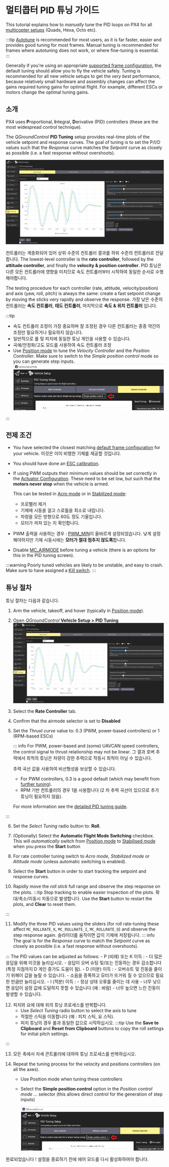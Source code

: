 # 멀티콥터 PID 튜닝 가이드

This tutorial explains how to _manually_ tune the PID loops on PX4 for all [multicopter setups](../airframes/airframe_reference.md#copter) (Quads, Hexa, Octo etc).

:::tip
[Autotune](../config/autotune_mc.md) is recommended for most users, as it is far faster, easier and provides good tuning for most frames.
Manual tuning is recommended for frames where autotuning does not work, or where fine-tuning is essential.
:::

Generally if you're using an appropriate [supported frame configuration](../airframes/airframe_reference.md#copter), the default tuning should allow you to fly the vehicle safely.
Tuning is recommended for all new vehicle setups to get the _very best_ performance, because relatively small hardware and assembly changes can affect the gains required tuning gains for optimal flight.
For example, different ESCs or motors change the optimal tuning gains.

## 소개

PX4 uses **P**roportional, **I**ntegral, **D**erivative (PID) controllers (these are the most widespread control technique).

The _QGroundControl_ **PID Tuning** setup provides real-time plots of the vehicle setpoint and response curves.
The goal of tuning is to set the P/I/D values such that the _Response_ curve matches the _Setpoint_ curve as closely as possible (i.e. a fast response without overshoots).

![QGC Rate Controller Tuning UI](../../assets/mc_pid_tuning/qgc_mc_pid_tuning_rate_controller.png)

컨트롤러는 계층화되어 있어 상위 수준의 컨트롤러 결과를 하위 수준의 컨트롤러로 전달합니다.
The lowest-level controller is the **rate controller**, followed by the **attitude controller**, and finally the **velocity & position controller**.
PID 튜닝은 다른 모든 컨트롤러에 영향을 미치므로 속도 컨트롤러부터 시작하여 동일한 순서로 수행해야합니다.

The testing procedure for each controller (rate, attitude, velocity/position) and axis (yaw, roll, pitch) is always the same: create a fast setpoint change by moving the sticks very rapidly and observe the response.
가장 낮은 수준의 컨트롤러는 <strong x-id="1">속도 컨트롤러</strong>, <strong x-id="1">태도 컨트롤러</strong>, 마지막으로 <strong x-id="1">속도 &amp; 위치 컨트롤러</strong> 입니다.

:::tip

- 속도 컨트롤러 조정이 가장 중요하며 잘 조정된 경우 다른 컨트롤러는 종종 약간의 조정만 필요하거나 필요하지 않습니다.
- 일반적으로 롤 및 피치에 동일한 튜닝 게인을 사용할 수 있습니다.
- 곡예/안정화/고도 모드를 사용하여 속도 컨트롤러 조정
- Use [Position mode](../flight_modes_mc/position.md) to tune the _Velocity Controller_ and the _Position Controller_.
  Make sure to switch to the _Simple position control_ mode so you can generate step inputs.
  ![QGC PID tuning: Simple control selector](../../assets/mc_pid_tuning/qgc_mc_pid_tuning_simple_control.png)

:::

## 전제 조건

- You have selected the closest matching [default frame configuration](../config/airframe.md) for your vehicle.
  이것은 이미 비행한 기체를 제공할 것입니다.

- You should have done an [ESC calibration](../advanced_config/esc_calibration.md).

- If using PWM outputs their minimum values should be set correctly in the [Actuator Configuration](../config/actuators.md).
  These need to be set low, but such that the **motors never stop** when the vehicle is armed.

  This can be tested in [Acro mode](../flight_modes_mc/acro.md) or in [Stabilized mode](../flight_modes_mc/manual_stabilized.md):

  - 프로펠러 제거
  - 기체에 시동을 걸고 스로틀을 최소로 내립니다.
  - 차량을 모든 방향으로 60도 정도 기울입니다.
  - 모터가 꺼져 있는 지 확인합니다.

- PWM 출력을 사용하는 경우 : <a href="../advanced_config/parameter_reference.md#PWM_MIN">PWM_MIN</a>이 올바르게 설정되었습니다.
  낮게 설정해야하지만 기체 시동시에는 <strong x-id="1">모터가 절대 멈추지 않도록</strong>합니다.

- Disable [MC_AIRMODE](../advanced_config/parameter_reference.md#MC_AIRMODE) before tuning a vehicle (there is an options for this in the PID tuning screen).

:::warning
Poorly tuned vehicles are likely to be unstable, and easy to crash.
Make sure to have assigned a [Kill switch](../config/safety.md#emergency-switches).
:::

## 튜닝 절차

튜닝 절차는 다음과 같습니다.

1. Arm the vehicle, takeoff, and hover (typically in [Position mode](../flight_modes_mc/position.md)).

2. Open _QGroundControl_ **Vehicle Setup > PID Tuning**
   ![QGC Rate Controller Tuning UI](../../assets/mc_pid_tuning/qgc_mc_pid_tuning_rate_controller.png)

3. Select the **Rate Controller** tab.

4. Confirm that the airmode selector is set to **Disabled**

5. Set the _Thrust curve_ value to: 0.3 (PWM, power-based controllers) or 1 (RPM-based ESCs)

   ::: info
   For PWM, power-based and (some) UAVCAN speed controllers, the control signal to thrust relationship may not be linear.
   그 결과 호버 추력에서 최적의 튜닝은 차량이 강한 추력으로 작동시 최적이 아닐 수 있습니다.

   추력 곡선 값을 사용하여 비선형성을 보상할 수 있습니다.

   - For PWM controllers, 0.3 is a good default (which may benefit from [further tuning](../config_mc/pid_tuning_guide_multicopter.md#thrust-curve)).
   - RPM 기반 컨트롤러의 경우 1을 사용합니다 (2 차 추력 곡선이 있으므로 추가 튜닝이 필요하지 않음).

   For more information see the [detailed PID tuning guide](../config_mc/pid_tuning_guide_multicopter.md#thrust-curve).

:::

6. Set the _Select Tuning_ radio button to: **Roll**.

7. (Optionally) Select the **Automatic Flight Mode Switching** checkbox.
   This will _automatically_ switch from [Position mode](../flight_modes_mc/position.md) to [Stabilised mode](../flight_modes_mc/manual_stabilized.md) when you press the **Start** button

8. For rate controller tuning switch to _Acro mode_, _Stabilized mode_ or _Altitude mode_ (unless automatic switching is enabled).

9. Select the **Start** button in order to start tracking the setpoint and response curves.

10. Rapidly move the _roll stick_ full range and observe the step response on the plots.
    :::tip
    Stop tracking to enable easier inspection of the plots.
    확대/축소/이동시 자동으로 발생합니다.
    Use the **Start** button to restart the plots, and **Clear** to reset them.

:::

11. Modify the three PID values using the sliders (for roll rate-tuning these affect `MC_ROLLRATE_K`, `MC_ROLLRATE_I`, `MC_ROLLRATE_D`) and observe the step response again.
    슬라이더를 움직이면 값이 기체에 저장됩니다.
    ::: info
    The goal is for the _Response_ curve to match the _Setpoint_ curve as closely as possible (i.e. a fast response without overshoots).

:::
    The PID values can be adjusted as follows:
    - P (비례) 또는 K 이득 :
      - 더 많은 응답을 위해 이것을 늘리십시오.
      - 응답이 오버 슈팅 및/또는 진동하는 경우 감소합니다 (특정 지점까지 D 게인 증가도 도움이 됨).
    - D (미분) 이득 :
      - 오버슈트 및 진동을 줄이기 위해이 값을 늘릴 수 있습니다.
      - 소음을 증폭하고 모터가 뜨거워 질 수 있으므로 필요한 만큼만 늘리십시오.
    - I (적분) 이득 :
      - 정상 상태 오류를 줄이는 데 사용
      - 너무 낮으면 응답이 설정 값에 도달하지 못할 수 있습니다 (예 : 바람)
      - 너무 높으면 느린 진동이 발생할 수 있습니다.

12. 피치와 요에 대해 위의 튜닝 프로세스를 반복합니다.
    - Use _Select Tuning_ radio button to select the axis to tune
    - 적절한 스틱을 이동합니다 (예 : 피치 스틱, 요 스틱).
    - 피치 튜닝의 경우 롤과 동일한 값으로 시작하십시오.
      :::tip
      Use the **Save to Clipboard** and **Reset from Clipboard** buttons to copy the roll settings for initial pitch settings.

:::

13. 모든 축에서 자세 콘트롤러에 대하여 튜닝 프로세스를 반복하십시오.

14. Repeat the tuning process for the velocity and positions controllers (on all the axes).

    - Use Position mode when tuning these controllers
    - Select the **Simple position control** option in the _Position control mode ..._ selector (this allows direct control for the generation of step inputs)

      ![QGC PID tuning: Simple control selector](../../assets/mc_pid_tuning/qgc_mc_pid_tuning_simple_control.png)

완료되었습니다 !
설정을 종료하기 전에 에어 모드를 다시 활성화하여야 합니다.
